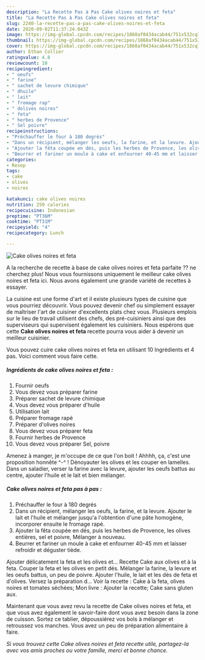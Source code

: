 ```yaml
---
description: "La Recette Pas à Pas Cake olives noires et feta"
title: "La Recette Pas à Pas Cake olives noires et feta"
slug: 2240-la-recette-pas-a-pas-cake-olives-noires-et-feta
date: 2020-09-02T11:37:24.043Z
image: https://img-global.cpcdn.com/recipes/1868af0434acab44/751x532cq70/cake-olives-noires-et-feta-photo-principale-de-la-recette.jpg
thumbnail: https://img-global.cpcdn.com/recipes/1868af0434acab44/751x532cq70/cake-olives-noires-et-feta-photo-principale-de-la-recette.jpg
cover: https://img-global.cpcdn.com/recipes/1868af0434acab44/751x532cq70/cake-olives-noires-et-feta-photo-principale-de-la-recette.jpg
author: Ethan Collier
ratingvalue: 4.8
reviewcount: 10
recipeingredient:
- " oeufs"
- " farine"
- " sachet de levure chimique"
- " dhuile"
- " lait"
- " fromage rap"
- " dolives noires"
- " feta"
- " herbes de Provence"
- " Sel poivre"
recipeinstructions:
- "Préchauffer le four à 180 degrés"
- "Dans un récipient, mélanger les oeufs, la farine, et la levure. Ajouter le lait et l&#39;huile et mélanger jusqu&#39;a l&#39;obtention d&#39;une pâte homogène, incorporer ensuite le fromage rapé."
- "Ajouter la fêta coupée en dés, puis les herbes de Provence, les olives entières, sel et poivre, Mélanger à nouveau."
- "Beurrer et fariner un moule à cake et enfourner 40-45 mm et laisser refroidir et déguster tiède."
categories:
- Resep
tags:
- cake
- olives
- noires

katakunci: cake olives noires 
nutrition: 259 calories
recipecuisine: Indonesian
preptime: "PT36M"
cooktime: "PT31M"
recipeyield: "4"
recipecategory: Lunch

---
```



![Cake olives noires et feta](https://img-global.cpcdn.com/recipes/1868af0434acab44/751x532cq70/cake-olives-noires-et-feta-photo-principale-de-la-recette.jpg)

A la recherche de recette à base de cake olives noires et feta parfaite ?? ne cherchez plus! Nous vous fournissons uniquement le meilleur cake olives noires et feta ici. Nous avons également une grande variété de recettes à essayer.

La cuisine est une forme d'art et il existe plusieurs types de cuisine que vous pourriez découvrir. Vous pouvez devenir chef ou simplement essayer de maîtriser l'art de cuisiner d'excellents plats chez vous. Plusieurs emplois sur le lieu de travail utilisent des chefs, des pré-cuisiniers ainsi que des superviseurs qui supervisent également les cuisiniers. Nous espérons que cette <strong> Cake olives noires et feta </strong> recette pourra vous aider à devenir un meilleur cuisinier.

<!--inarticleads1-->

Vous pouvez cuire cake olives noires et feta en utilisant 10 Ingrédients et 4 pas. Voici comment vous faire cette.

##### Ingrédients de cake olives noires et feta :

1. Fournir  oeufs
1. Vous devez vous préparer  farine
1. Préparer  sachet de levure chimique
1. Vous devez vous préparer  d&#39;huile
1. Utilisation  lait
1. Préparer  fromage rapé
1. Préparer  d&#39;olives noires
1. Vous devez vous préparer  feta
1. Fournir  herbes de Provence
1. Vous devez vous préparer  Sel, poivre


Amenez à manger, je m&#39;occupe de ce que l&#39;on boit ! Ahhhh, ça, c&#39;est une proposition honnête ^-^ ! Dénoyauter les olives et les couper en lamelles. Dans un saladier, verser la farine avec la levure, ajouter les oeufs battus au centre, ajouter l&#39;huile et le lait et bien mélanger. 

<!--inarticleads2-->

##### Cake olives noires et feta pas à pas :

1. Préchauffer le four à 180 degrés
1. Dans un récipient, mélanger les oeufs, la farine, et la levure. Ajouter le lait et l&#39;huile et mélanger jusqu&#39;a l&#39;obtention d&#39;une pâte homogène, incorporer ensuite le fromage rapé.
1. Ajouter la fêta coupée en dés, puis les herbes de Provence, les olives entières, sel et poivre, Mélanger à nouveau.
1. Beurrer et fariner un moule à cake et enfourner 40-45 mm et laisser refroidir et déguster tiède.


Ajouter délicatement la feta et les olives et… Recette Cake aux olives et à la feta. Couper la feta et les olives en petit dés. Mélanger la farine, la levure et les oeufs battus, un peu de poivre. Ajouter l&#39;huile, le lait et les dés de feta et d&#39;olives. Versez la préparation d… Voir la recette : Cake à la feta, olives noires et tomates séchées; Mon livre : Ajouter la recette; Cake sans gluten aux. 

<!--inarticleads1-->

<p>
Maintenant que vous avez revu la recette de Cake olives noires et feta, et que vous avez également le savoir-faire dont vous avez besoin dans la zone de cuisson. Sortez ce tablier, dépoussiérez vos bols à mélanger et retroussez vos manches. Vous avez un peu de préparation alimentaire à faire.
</p>

<p>
<i>Si vous trouvez cette Cake olives noires et feta recette utile, partagez-la avec vos amis proches ou votre famille, merci et bonne chance.</i>
</p>

